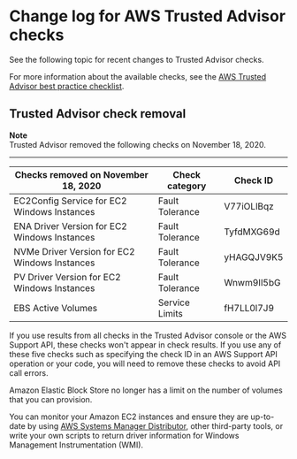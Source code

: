 # Change log for AWS Trusted Advisor checks<a name="aws-trusted-advisor-change-log"></a>

See the following topic for recent changes to Trusted Advisor checks\. 

For more information about the available checks, see the [AWS Trusted Advisor best practice checklist](http://aws.amazon.com/premiumsupport/technology/trusted-advisor/best-practice-checklist/)\.

## Trusted Advisor check removal<a name="trusted-advisor-checks-removal"></a>

**Note**  
Trusted Advisor removed the following checks on November 18, 2020\.


****  

| Checks removed on November 18, 2020 | Check category | Check ID | 
| --- | --- | --- | 
|  EC2Config Service for EC2 Windows Instances  | Fault Tolerance |  V77iOLlBqz  | 
|  ENA Driver Version for EC2 Windows Instances  | Fault Tolerance |  TyfdMXG69d  | 
|  NVMe Driver Version for EC2 Windows Instances  | Fault Tolerance |  yHAGQJV9K5  | 
|  PV Driver Version for EC2 Windows Instances  | Fault Tolerance |  Wnwm9Il5bG  | 
|  EBS Active Volumes  | Service Limits |  fH7LL0l7J9  | 

If you use results from all checks in the Trusted Advisor console or the AWS Support API, these checks won't appear in check results\. If you use any of these five checks such as specifying the check ID in an AWS Support API operation or your code, you will need to remove these checks to avoid API call errors\.

Amazon Elastic Block Store no longer has a limit on the number of volumes that you can provision\.

You can monitor your Amazon EC2 instances and ensure they are up\-to\-date by using [AWS Systems Manager Distributor](https://docs.aws.amazon.com/systems-manager/latest/userguide/distributor.html), other third\-party tools, or write your own scripts to return driver information for Windows Management Instrumentation \(WMI\)\.